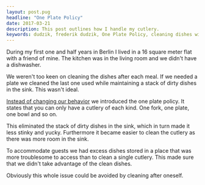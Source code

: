 ```yaml
---
layout: post.pug
headline: "One Plate Policy"
date: 2017-03-21
description: This post outlines how I handle my cutlery.
keywords: dudzik, frederik dudzik, One Plate Policy, cleaning dishes with a flatmate
---
```

During my first one and half years in Berlin I lived in a 16 square meter flat with a friend of mine.
The kitchen was in the living room and we didn't have a dishwasher.

We weren't too keen on cleaning the dishes after each meal.
If we needed a plate we cleaned the last one used while maintaining a stack of dirty dishes in the sink.
This wasn't ideal.

[Instead of changing our behavior](https://en.m.wikipedia.org/wiki/Prisoner's_dilemma) we introduced the one plate policy.
It states that you can only have a cutlery of each kind. One fork, one plate, one bowl and so on. 

This eliminated the stack of dirty dishes in the sink, which in turn made it less stinky and yucky.
Furthermore it became easier to clean the cutlery as there was more room in the sink.

To accommodate guests we had excess dishes stored in a place that was more troublesome to access than to clean a single cutlery.
This made sure that we didn't take advantage of the clean dishes.

Obviously this whole issue could be avoided by cleaning after oneself.

